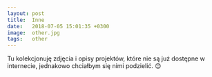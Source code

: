 ```yaml
---
layout: post
title:  Inne
date:   2018-07-05 15:01:35 +0300
image:  other.jpg
tags:   other
---
```

Tu kolekcjonuję zdjęcia i opisy projektów, które nie są już dostępne w internecie, jednakowo chciałbym się nimi podzielić. 😊